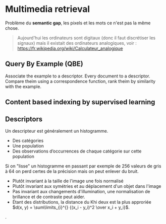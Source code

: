 # Multimedia retrieval

Problème du **semantic gap**, les pixels et les mots ce n'est pas la même chose.

> Aujourd'hui les ordinateurs sont digitaux (donc il faut discrétiser les signaux) mais il existait des ordinateurs analogiques, voir : <https://fr.wikipedia.org/wiki/Calculateur_analogique>

## Query By Example (QBE)

Associate the example to a descriptor. Every document to a descriptor. Compare theim using a correspondence function, rank theim by similarity with the example.

## Content based indexing by supervised learning

## Descriptors

Un descripteur est généralement un histogramme.

- Des catégories
- Une population
- Des observations d’occurrences de chaque catégorie sur cette population

Si on "lisse" un histogramme en passant par exemple de 256 valeurs de gris à 64 on perd certes de la précision mais on peut enlever du bruit.

- Plutôt invariant à la taille de l'image une fois normalisé
- Plutôt invariant aux symétries et au déplacement d'un objet dans l'image
- Pas invariant aux changements d'illumination, une normalisation de brillance et de contraste peut aider.
- Étant des distributions, la distance du Khi deux est la plus approriée $d(x, y) = \sum\limits_{i}^{} {(x_i - y_i)^2 \over x_i + y_i}$.




.
